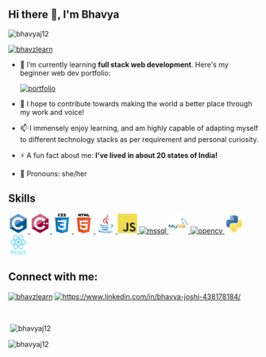<!--
**bhavyaj12/bhavyaj12** is a ✨ _special_ ✨ repository because its `README.md` (this file) appears on your GitHub profile.

Here are some ideas to get you started:

- 🔭 I’m currently working on ...
- 🌱 I’m currently learning ...
- 👯 I’m looking to collaborate on ...
- 🤔 I’m looking for help with ...
- 💬 Ask me about ...
- 📫 How to reach me: ...
- 😄 Pronouns: ...
- ⚡ Fun fact: ...
-->

## Hi there 👋, I'm Bhavya

<p align="left"> <img src="https://komarev.com/ghpvc/?username=bhavyaj12&label=Profile%20views&color=blueviolet&style=flat" alt="bhavyaj12" /> </p>
<p><a href="https://twitter.com/bhavzlearn" target="blank"><img src="https://img.shields.io/twitter/follow/bhavzlearn?logo=twitter&color=0e75b6&style=flat-square&label=Follow" alt="bhavzlearn" /></a> </p>

- 🌱 I’m currently learning **full stack web development**. Here's my beginner web dev portfolio:

     [![portfolio](https://img.shields.io/badge/my_portfolio-000?style=for-the-badge&logo=ko-fi&logoColor=white)](https://bhavyaj-portfolio.netlify.app/)

- 📌 I hope to contribute towards making the world a better place through my work and voice!

- 📫 I immensely enjoy learning, and am highly capable of adapting myself to different technology stacks as per requirement and personal curiosity.
- ⚡ A fun fact about me: **I've lived in about 20 states of India!**
- 👯 Pronouns: she/her


## Skills

<p align="left"> <a href="https://www.cprogramming.com/" target="_blank" rel="noreferrer"> <img src="https://raw.githubusercontent.com/devicons/devicon/master/icons/c/c-original.svg" alt="c" width="40" height="40"/> </a> <a href="https://www.w3schools.com/cpp/" target="_blank" rel="noreferrer"> <img src="https://raw.githubusercontent.com/devicons/devicon/master/icons/cplusplus/cplusplus-original.svg" alt="cplusplus" width="40" height="40"/> </a> <a href="https://www.w3schools.com/css/" target="_blank" rel="noreferrer"> <img src="https://raw.githubusercontent.com/devicons/devicon/master/icons/css3/css3-original-wordmark.svg" alt="css3" width="40" height="40"/> </a> <a href="https://www.w3.org/html/" target="_blank" rel="noreferrer"> <img src="https://raw.githubusercontent.com/devicons/devicon/master/icons/html5/html5-original-wordmark.svg" alt="html5" width="40" height="40"/> </a> <a href="https://www.java.com" target="_blank" rel="noreferrer"> <img src="https://raw.githubusercontent.com/devicons/devicon/master/icons/java/java-original.svg" alt="java" width="40" height="40"/> </a> <a href="https://developer.mozilla.org/en-US/docs/Web/JavaScript" target="_blank" rel="noreferrer"> <img src="https://raw.githubusercontent.com/devicons/devicon/master/icons/javascript/javascript-original.svg" alt="javascript" width="40" height="40"/> </a> <a href="https://www.microsoft.com/en-us/sql-server" target="_blank" rel="noreferrer"> <img src="https://www.svgrepo.com/show/303229/microsoft-sql-server-logo.svg" alt="mssql" width="40" height="40"/> </a> <a href="https://www.mysql.com/" target="_blank" rel="noreferrer"> <img src="https://raw.githubusercontent.com/devicons/devicon/master/icons/mysql/mysql-original-wordmark.svg" alt="mysql" width="40" height="40"/> </a> <a href="https://opencv.org/" target="_blank" rel="noreferrer"> <img src="https://www.vectorlogo.zone/logos/opencv/opencv-icon.svg" alt="opencv" width="40" height="40"/> </a> <a href="https://www.python.org" target="_blank" rel="noreferrer"> <img src="https://raw.githubusercontent.com/devicons/devicon/master/icons/python/python-original.svg" alt="python" width="40" height="40"/> </a> <a href="https://reactjs.org/" target="_blank" rel="noreferrer"> <img src="https://raw.githubusercontent.com/devicons/devicon/master/icons/react/react-original-wordmark.svg" alt="react" width="40" height="40"/> </a> </p>


<h2 align="left">Connect with me:</h2>
<p align="left">
<a href="https://twitter.com/bhavzlearn" target="blank"><img align="center" src="https://raw.githubusercontent.com/rahuldkjain/github-profile-readme-generator/master/src/images/icons/Social/twitter.svg" alt="bhavzlearn" height="30" width="40" /></a>
<a href="https://linkedin.com/in/https://www.linkedin.com/in/bhavya-joshi-438178184/" target="blank"><img align="center" src="https://raw.githubusercontent.com/rahuldkjain/github-profile-readme-generator/master/src/images/icons/Social/linked-in-alt.svg" alt="https://www.linkedin.com/in/bhavya-joshi-438178184/" height="30" width="40" /></a>
</p>

<br>

<p>&nbsp;<img align="center" src="https://github-readme-stats.vercel.app/api?username=bhavyaj12&show_icons=true&locale=en" alt="bhavyaj12" /></p>

<p><img align="center" src="https://github-readme-streak-stats.herokuapp.com/?user=bhavyaj12&" alt="bhavyaj12" /></p>


